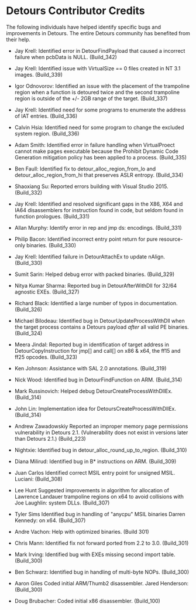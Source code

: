 # Detours Contributor Credits

The following individuals have helped identify specific bugs and improvements
in Detours. The entire Detours community has benefited from their help.

* Jay Krell:          Identified error in DetourFindPayload that caused a
                      incorrect failure when pcbData is NULL. (Build_342)

* Jay Krell:          Identified issue with VirtualSize == 0 files created in
                      NT 3.1 images. (Build_339)

* Igor Odnovorov:     Identified an issue with the placement of the trampoline
                      region when a function is detoured twice and the second
                      trampoline region is outside of the +/- 2GB range of
                      the target. (Build_337)

* Jay Krell:          Identified need for some programs to enumerate the
                      address of IAT entries. (Build_336)

* Calvin Hsia:        Identified need for some program to change the excluded
                      system region. (Build_336)

* Adam Smith:         Identified error in failure handling when VirtualProect
                      cannot make pages executable because the Prohibit
                      Dynamic Code Generation mitigation policy has been
                      applied to a process. (Build_335)

* Ben Faull:          Identified fix to detour_alloc_region_from_lo and
                      detour_alloc_region_from_hi that preserves ASLR entropy.
                      (Build_334)

* Shaoxiang Su:       Reported errors building with Visual Studio 2015.
                      (Build_332)

* Jay Krell:          Identified and resolved significant gaps in the X86, X64
                      and IA64 disassemblers for instruction found in code,
                      but seldom found in function prologues. (Build_331)

* Allan Murphy:       Identify error in rep and jmp ds: encodings. (Build_331)

* Philip Bacon:       Identified incorrect entry point return for pure
                      resource-only binaries. (Build_330)

* Jay Krell:          Identified failure in DetourAttachEx to update nAlign.
                      (Build_330)

* Sumit Sarin:        Helped debug error with packed binaries.
                      (Build_329)

* Nitya Kumar Sharma: Reported bug in DetourAfterWithDll for 32/64 agnostic
                      EXEs.
                      (Build_327)

* Richard Black:      Identified a large number of typos in documentation.
                      (Build_326)

* Michael Bilodeau:   Identified bug in DetourUpdateProcessWithDll when the
                      target process contains a Detours payload *after* all
                      valid PE binaries.
                      (Build_324)

* Meera Jindal:       Reported bug in identification of target address in
                      DetourCopyInstruction for jmp[] and call[] on x86 & x64,
                      the ff15 and ff25 opcodes.
                      (Build_323)

* Ken Johnson:        Assistance with SAL 2.0 annotations.
                      (Build_319)

* Nick Wood:          Identified bug in DetourFindFunction on ARM.
                      (Build_314)

* Mark Russinovich:   Helped debug DetourCreateProcessWithDllEx.
                      (Build_314)

* John Lin:           Implementation idea for DetoursCreateProcessWithDllEx.
                      (Build_314)

* Andrew Zawadowskiy  Reported an improper memory page permissions
                      vulnerability in Detours 2.1.  (Vulnerability does not
                      exist in versions later than Detours 2.1.)
                      (Build_223)

* Nightxie:           Identified bug in detour_alloc_round_up_to_region.
                      (Build_310)

* Diana Milirud:      Identified bug in B* instructions on ARM.
                      (Build_309)

* Juan Carlos         Identified correct MSIL entry point for unsigned MSIL.
  Luciani:            (Build_308)

* Lee Hunt            Suggested improvements in algorithm for allocation of
  Lawrence Landauer   trampoline regions on x64 to avoid collisions with
  Joe Laughlin:       system DLLs.
                      (Build_307)

* Tyler Sims          Identified bug in handling of "anycpu" MSIL binaries
  Darren Kennedy:     on x64.
                      (Build_307)

* Andre Vachon:       Help with optimized binaries.
                      (Build 301)

* Chris Mann:         Identified fix not forward ported from 2.2 to 3.0.
                      (Build_301)

* Mark Irving:        Identified bug with EXEs missing second import table.
                      (Build_300)

* Ben Schwarz:        Identified bug in handling of multi-byte NOPs.
                      (Build_300)

* Aaron Giles         Coded initial ARM/Thumb2 disassembler.
  Jared Henderson:    (Build_300)

* Doug Brubacher:     Coded initial x86 disassembler.
                      (Build_100)
